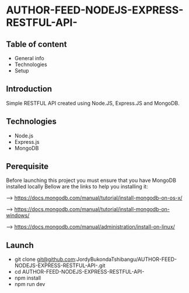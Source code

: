 # AUTHOR-FEED-NODEJS-EXPRESS-RESTFUL-API-


## Table of content 

* General info
* Technologies
* Setup

## Introduction 

Simple RESTFUL API created using Node.JS, Express.JS and MongoDB.

## Technologies

* Node.js
* Express.js
* MongoDB

## Perequisite

Before launching this project you must ensure that you have MongoDB installed locally
Bellow are the links to help you installing it:

 —> https://docs.mongodb.com/manual/tutorial/install-mongodb-on-os-x/
 
—> https://docs.mongodb.com/manual/tutorial/install-mongodb-on-windows/

—> https://docs.mongodb.com/manual/administration/install-on-linux/

## Launch

*  git clone git@github.com:JordyBukondaTshibangu/AUTHOR-FEED-NODEJS-EXPRESS-RESTFUL-API-.git
* cd AUTHOR-FEED-NODEJS-EXPRESS-RESTFUL-API-
* npm install 
* npm run dev







